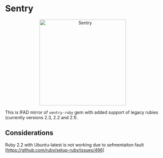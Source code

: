 # Sentry

<p align="center">
  <a href="https://sentry.io/?utm_source=github&utm_medium=logo" target="_blank">
    <picture>
      <source srcset="https://sentry-brand.storage.googleapis.com/sentry-logo-white.png" media="(prefers-color-scheme: dark)" />
      <source srcset="https://sentry-brand.storage.googleapis.com/sentry-logo-black.png" media="(prefers-color-scheme: light), (prefers-color-scheme: no-preference)" />
      <img src="https://sentry-brand.storage.googleapis.com/sentry-logo-black.png" alt="Sentry" width="280">
    </picture>
  </a>
</p>

This is IFAD mirror of `sentry-ruby` gem with added support of legacy rubies (currently versions 2.3, 2.2 and 2.1).

## Considerations

Ruby 2.2 with Ubuntu-latest is not working due to sefmentaiton fault [https://github.com/ruby/setup-ruby/issues/496]